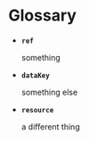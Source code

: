 # Glossary

* **`ref`**

  something
  
* **`dataKey`**

  something else
 
* **`resource`**

  a different thing